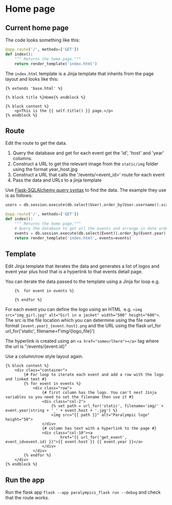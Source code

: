 # Home page

## Current home page

The code looks something like this:

```python
@app.route('/', methods=['GET'])
def index():
    """ Returns the home page."""
    return render_template('index.html')
```

The `index.html` template is a Jinja template that inherits from the page layout and looks like this:

```jinja
{% extends 'base.html' %}

{% block title %}Home{% endblock %}

{% block content %}
    <p>This is the {{ self.title() }} page.</p>
{% endblock %}
```

## Route

Edit the route to get the data.

1. Query the database and get for each event get the 'id', 'host' and 'year' columns.
2. Construct a URL to get the relevant image from the `static/img` folder using the format year_host.jpg
3. Construct a URL that calls the '/events/<event_id>' route for each event
4. Pass the data and URLs to a jinja template

Use [Flask-SQLAlchemy query syntax](https://flask-sqlalchemy.palletsprojects.com/en/3.1.x/quickstart/#query-the-data)
to find the data. The example they use is as follows:

```python
users = db.session.execute(db.select(User).order_by(User.username)).scalars()
```

```python
@app.route('/', methods=['GET'])
def index():
    """ Returns the home page."""
    # Query the database to get all the events and arrange in date order
    events = db.session.execute(db.select(Event)).order_by(Event.year).scalars()
    return render_template('index.html', events=events)
```

## Template

Edit Jinja template that iterates the data and generates a list of logos and event year plus host that is a
hyperlink to that events detail page.

You can iterate the data passed to the template using a Jinja for loop e.g.

```jinja
    {%  for event in events %}
        
    {% endfor %}
```

For each event you can define the logo using an HTML <img>
e.g. `<img src="img_girl.jpg" alt="Girl in a jacket" width="500" height="600">`.
The src is the file location which you can determine using the file name format `{event.year}_{event.host}.png`
and the URL using the flask url_for url_for('static', filename=f'img/{logo_file}')

The hyperlink is created using an `<a href="someurlhere"></a>` tag where the url is "/events/{event.id}"

Use a column/row style layout again.

```jinja
{% block content %}
    <div class="container">
        {# For loop to iterate each event and add a row with the logo and linked text #}
        {% for event in events %}
            <div class="row">
                {# first column has the logo. You can't nest Jinja variables so you need to set the filename then use it #}
                <div class="col-2">
                    {% set path = url_for('static', filename='img/' + event.year|string + '_' + event.host + '.jpg') %}
                    <img src="{{ path }}" alt="Paralympic logo" height="50">
                </div>
                {# column has text with a hyperlink to the page #}
                <div class="col-10"><a
                        href="{{ url_for('get_event', event_id=event.id) }}">{{ event.host }} {{ event.year }}</a>
                </div>
            </div>
        {% endfor %}
    </div>
{% endblock %}
```

## Run the app

Run the flask app  `flask --app paralympics_flask run --debug` and check that the route works.
